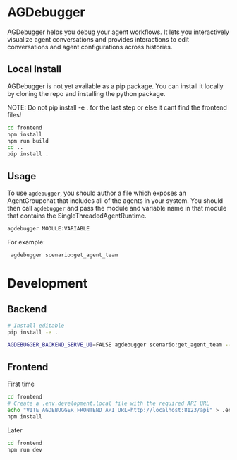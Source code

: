 # AGDebugger

AGDebugger helps you debug your agent workflows. It lets you interactively visualize agent conversations and provides interactions to edit conversations and agent configurations across histories.

## Local Install

AGDebugger is not yet available as a pip package. You can install it locally by cloning the repo and installing the python package.

NOTE: Do not pip install -e . for the last step or else it cant find the frontend files!

```sh
cd frontend
npm install
npm run build
cd ..
pip install .
```

## Usage

To use `agdebugger`, you should author a file which exposes an AgentGroupchat that includes all of the agents in your system. You should then call `agdebugger` and pass the module and variable name in that module that contains the SingleThreadedAgentRuntime.

```sh
agdebugger MODULE:VARIABLE
```

For example:

```sh
 agdebugger scenario:get_agent_team
```

# Development

## Backend

```sh
# Install editable
pip install -e .

AGDEBUGGER_BACKEND_SERVE_UI=FALSE agdebugger scenario:get_agent_team --port 8123
```

## Frontend

First time

```sh
cd frontend
# Create a .env.development.local file with the required API URL
echo "VITE_AGDEBUGGER_FRONTEND_API_URL=http://localhost:8123/api" > .env.development.local
npm install
```

Later

```sh
cd frontend
npm run dev
```
